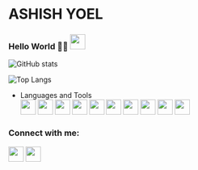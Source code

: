 # ASHISH YOEL

### Hello World 👋🏿 <img src="https://c.tenor.com/dhfraztxBo8AAAAj/globe-joypixels.gif" width="30"  />

![GitHub stats](https://github-readme-stats.vercel.app/api?username=ashish25-bit&show_icons=true&theme=tokyonight&count_private=true)

![Top Langs](https://github-readme-stats.vercel.app/api/top-langs/?username=ashish25-bit&theme=tokyonight&layout=compact)

- Languages and Tools <br/>
  <img src="https://image.flaticon.com/icons/png/128/753/753244.png" width="30" /> 
  <img src="https://img.icons8.com/color/2x/typescript.png" width="30" /> 
  <img src="https://cdn4.iconfinder.com/data/icons/logos-and-brands/512/233_Node_Js_logo-128.png" width="30" /> 
  <img src="https://cdn2.iconfinder.com/data/icons/designer-skills/128/code-programming-javascript-software-develop-command-language-128.png" width="30" /> 
  <img src="https://cdn1.iconfinder.com/data/icons/logotypes/32/badge-html-5-128.png" width="30" /> 
  <img src="https://cdn1.iconfinder.com/data/icons/logotypes/32/badge-css-3-128.png" width="30" /> 
  <img src="https://cdn4.iconfinder.com/data/icons/logos-and-brands/512/141_Git_logo_logos-128.png" width="30" /> 
  <img src="https://cdn3.iconfinder.com/data/icons/file-formats-set-2/64/x-21-128.png" width="30" /> 
  <img src="https://img.icons8.com/color/2x/mongodb.png" width="30" />
  <img src="https://cdn.worldvectorlogo.com/logos/c.svg" width="30" />
  
### Connect with me:
[<img src="https://www.flaticon.com/svg/vstatic/svg/174/174857.svg?token=exp=1618038243~hmac=5813b8a0a3acfdc05ff56e8204b63e4d" width="30" />](https://www.linkedin.com/in/ashish-yoel-585a6116a/) 
[<img src="https://image.flaticon.com/icons/png/128/732/732200.png" width="30" />](mailto:ashishyoel23@gmail.com)

  
<!--
**ashish25-bit/ashish25-bit** is a ✨ _special_ ✨ repository because its `README.md` (this file) appears on your GitHub profile.

Here are some ideas to get you started:

- 🔭 I’m currently working on ...
- 🌱 I’m currently learning ...
- 👯 I’m looking to collaborate on ...
- 🤔 I’m looking for help with ...
- 💬 Ask me about ...
- 😄 Pronouns: ...
- ⚡ Fun fact: ...
-->
